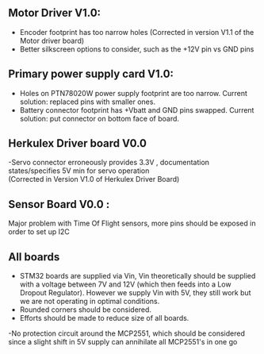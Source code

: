 ## Motor Driver V1.0:

- Encoder footprint has too narrow holes (Corrected in version V1.1 of the Motor driver board)
- Better silkscreen options to consider, such as the +12V pin vs GND pins

## Primary power supply card V1.0:

- Holes on PTN78020W power supply footprint are too narrow. Current solution: replaced pins with smaller ones.
- Battery connector footprint has +Vbatt and GND pins swapped. Current solution: put connector on bottom face of board.


## Herkulex Driver board V0.0
-Servo connector erroneously provides 3.3V , documentation states/specifies 5V min for servo operation  
(Corrected in Version V1.0 of Herkulex Driver Board)

## Sensor Board V0.0 :
Major problem with Time Of Flight sensors, more pins should be exposed in order to set up I2C


## All boards
- STM32 boards are supplied via Vin, Vin theoretically should be supplied with a voltage between 7V and 12V (which then feeds into a Low Dropout Regulator). However we supply Vin with 5V, they still work but we are not operating in optimal conditions.
- Rounded corners should be considered.
- Efforts should be made to reduce size of all boards.

-No protection circuit around the MCP2551, which should be considered since a slight shift in 5V supply can annihilate all MCP2551's in one go



